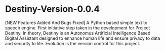 # Destiny-Version-0.0.4
[NEW Features Added And Bugs Fixed] A Python based simple text to speech engine. First initiative step taken in the development for Project Destiny. In theory, Destiny is an Autonomus Artificial Intelligence Based Digital Assistant designed to enhance human life and ensure privacy to data and security to life. Evolution is the version control for this project.
